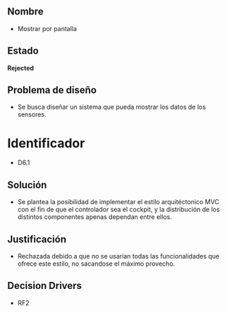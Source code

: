 ## Nombre
* Mostrar por pantalla 

## Estado

**Rejected**

## Problema de diseño 

* Se busca diseñar un sistema que pueda mostrar los datos de los sensores.  

# Identificador 

* D6.1

## Solución 
* Se plantea la posibilidad de implementar el estilo arquitéctonico MVC con el fin de que el controlador sea el cockpit, y la distribución de los distintos componentes apenas dependan entre ellos.
## Justificación 
* Rechazada debido a que no se usarían todas las funcionalidades que ofrece este estilo, no sacandose el máximo provecho. 
## Decision Drivers
* RF2


 
